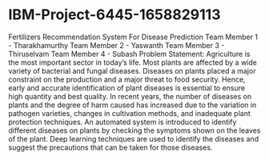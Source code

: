 # IBM-Project-6445-1658829113
Fertilizers Recommendation System For Disease Prediction
Team Member 1 - Tharakhamurthy
Team Member 2 - Yaswanth 
Team Member 3 - Thiruselvam 
Team Member 4 - Subash 
Problem Statement: Agriculture is the most important sector in today’s life. Most plants are affected by a wide variety of bacterial and fungal diseases. Diseases on plants placed a major constraint on the production and a major threat to food security. Hence, early and accurate identification of plant diseases is essential to ensure high quantity and best quality. In recent years, the number of diseases on plants and the degree of harm caused has increased due to the variation in pathogen varieties, changes in cultivation methods, and inadequate plant protection techniques. An automated system is introduced to identify different diseases on plants by checking the symptoms shown on the leaves of the plant. Deep learning techniques are used to identify the diseases and suggest the precautions that can be taken for those diseases.
